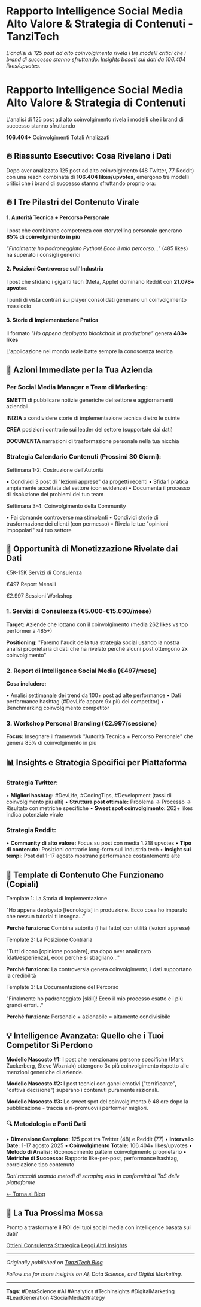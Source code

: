 # Rapporto Intelligence Social Media Alto Valore & Strategia di Contenuti - TanziTech

*L'analisi di 125 post ad alto coinvolgimento rivela i tre modelli critici che i brand di successo stanno sfruttando. Insights basati sui dati da 106.404 likes/upvotes.*

# Rapporto Intelligence Social Media Alto Valore & Strategia di Contenuti

L'analisi di 125 post ad alto coinvolgimento rivela i modelli che i brand di successo stanno sfruttando

**106.404+** Coinvolgimenti Totali Analizzati

## 🔥 Riassunto Esecutivo: Cosa Rivelano i Dati

Dopo aver analizzato 125 post ad alto coinvolgimento (48 Twitter, 77 Reddit) con una reach combinata di **106.404 likes/upvotes**, emergono tre modelli critici che i brand di successo stanno sfruttando proprio ora:

## 🔥 I Tre Pilastri del Contenuto Virale

#### 1. Autorità Tecnica + Percorso Personale

I post che combinano competenza con storytelling personale generano **85% di coinvolgimento in più**

*"Finalmente ho padroneggiato Python! Ecco il mio percorso..."* (485 likes) ha superato i consigli generici

#### 2. Posizioni Controverse sull'Industria

I post che sfidano i giganti tech (Meta, Apple) dominano Reddit con **21.078+ upvotes**

I punti di vista contrari sui player consolidati generano un coinvolgimento massiccio

#### 3. Storie di Implementazione Pratica

Il formato *"Ho appena deployato blockchain in produzione"* genera **483+ likes**

L'applicazione nel mondo reale batte sempre la conoscenza teorica

## 🎯 Azioni Immediate per la Tua Azienda

### Per Social Media Manager e Team di Marketing:

**SMETTI** di pubblicare notizie generiche del settore e aggiornamenti aziendali.

**INIZIA** a condividere storie di implementazione tecnica dietro le quinte

**CREA** posizioni contrarie sui leader del settore (supportate dai dati)

**DOCUMENTA** narrazioni di trasformazione personale nella tua nicchia

### Strategia Calendario Contenuti (Prossimi 30 Giorni):

Settimana 1-2: Costruzione dell'Autorità

• Condividi 3 post di "lezioni apprese" da progetti recenti
• Sfida 1 pratica ampiamente accettata del settore (con evidenze)
• Documenta il processo di risoluzione dei problemi del tuo team

Settimana 3-4: Coinvolgimento della Community

• Fai domande controverse ma stimolanti
• Condividi storie di trasformazione dei clienti (con permesso)
• Rivela le tue "opinioni impopolari" sul tuo settore

## 🚀 Opportunità di Monetizzazione Rivelate dai Dati

€5K-15K
Servizi di Consulenza

€497
Report Mensili

€2.997
Sessioni Workshop

### 1. Servizi di Consulenza (€5.000-€15.000/mese)

**Target:** Aziende che lottano con il coinvolgimento (media 262 likes vs top performer a 485+)

**Positioning:** "Faremo l'audit della tua strategia social usando la nostra analisi proprietaria di dati che ha rivelato perché alcuni post ottengono 2x coinvolgimento"

### 2. Report di Intelligence Social Media (€497/mese)

**Cosa includere:**

• Analisi settimanale dei trend da 100+ post ad alte performance
• Dati performance hashtag (#DevLife appare 9x più dei competitor)
• Benchmarking coinvolgimento competitor

### 3. Workshop Personal Branding (€2.997/sessione)

**Focus:** Insegnare il framework "Autorità Tecnica + Percorso Personale" che genera 85% di coinvolgimento in più

## 📊 Insights e Strategia Specifici per Piattaforma

### Strategia Twitter:

• **Migliori hashtag:** #DevLife, #CodingTips, #Development (tassi di coinvolgimento più alti)
• **Struttura post ottimale:** Problema → Processo → Risultato con metriche specifiche
• **Sweet spot coinvolgimento:** 262+ likes indica potenziale virale

### Strategia Reddit:

• **Community di alto valore:** Focus su post con media 1.218 upvotes
• **Tipo di contenuto:** Posizioni contrarie long-form sull'industria tech
• **Insight sui tempi:** Post dal 1-17 agosto mostrano performance costantemente alte

## 🎪 Template di Contenuto Che Funzionano (Copiali)

Template 1: La Storia di Implementazione

"Ho appena deployato [tecnologia] in produzione. Ecco cosa ho imparato che nessun tutorial ti insegna..."

**Perché funziona:** Combina autorità (l'hai fatto) con utilità (lezioni apprese)

Template 2: La Posizione Contraria

"Tutti dicono [opinione popolare], ma dopo aver analizzato [dati/esperienza], ecco perché si sbagliano..."

**Perché funziona:** La controversia genera coinvolgimento, i dati supportano la credibilità

Template 3: La Documentazione del Percorso

"Finalmente ho padroneggiato [skill]! Ecco il mio processo esatto e i più grandi errori..."

**Perché funziona:** Personale + azionabile = altamente condivisibile

## 💡 Intelligence Avanzata: Quello che i Tuoi Competitor Si Perdono

**Modello Nascosto #1:** I post che menzionano persone specifiche (Mark Zuckerberg, Steve Wozniak) ottengono 3x più coinvolgimento rispetto alle menzioni generiche di aziende.

**Modello Nascosto #2:** I post tecnici con ganci emotivi ("terrificante", "cattiva decisione") superano i contenuti puramente razionali.

**Modello Nascosto #3:** Lo sweet spot del coinvolgimento è 48 ore dopo la pubblicazione - traccia e ri-promuovi i performer migliori.

### 🔍 Metodologia e Fonti Dati

• **Dimensione Campione:** 125 post tra Twitter (48) e Reddit (77)
• **Intervallo Date:** 1-17 agosto 2025
• **Coinvolgimento Totale:** 106.404+ likes/upvotes
• **Metodo di Analisi:** Riconoscimento pattern coinvolgimento proprietario
• **Metriche di Successo:** Rapporto like-per-post, performance hashtag, correlazione tipo contenuto

*Dati raccolti usando metodi di scraping etici in conformità ai ToS delle piattaforme*

[← Torna al Blog](../)

## 🚨 La Tua Prossima Mossa

Pronto a trasformare il ROI dei tuoi social media con intelligence basata sui dati?

[Ottieni Consulenza Strategica](mailto:contact@tanzitech.com)
[Leggi Altri Insights](../#blog)

---

*Originally published on [TanziTech Blog](https://tanzitech.com/en/posts/2025-08-26-rapporto-intelligence-social-media-alto-valore.html)*

*Follow me for more insights on AI, Data Science, and Digital Marketing.*

---

**Tags**: #DataScience #AI #Analytics #TechInsights #DigitalMarketing #LeadGeneration #SocialMediaStrategy